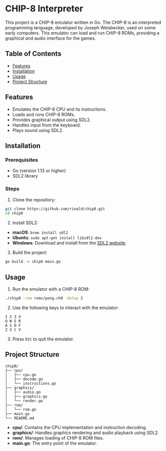 # CHIP-8 Interpreter

This project is a CHIP-8 emulator written in Go. The CHIP-8 is an interpreted programming language, developed by Joseph Weisbecker, used on some early computers. This emulator can load and run CHIP-8 ROMs, providing a graphical and audio interface for the games.

## Table of Contents

- [Features](#features)
- [Installation](#installation)
- [Usage](#usage)
- [Project Structure](#project-structure)

## Features

- Emulates the CHIP-8 CPU and its instructions.
- Loads and runs CHIP-8 ROMs.
- Provides graphical output using SDL2.
- Handles input from the keyboard.
- Plays sound using SDL2.

## Installation

### Prerequisites

- Go (version 1.13 or higher)
- SDL2 library

### Steps

1. Clone the repository:

```sh
git clone https://github.com/rinald/chip8.git
cd chip8
```

2. Install SDL2:

- **macOS**: `brew install sdl2`
- **Ubuntu**: `sudo apt-get install libsdl2-dev`
- **Windows**: Download and install from the [SDL2 website](https://www.libsdl.org/download-2.0.php).

3. Build the project:

```sh
go build -o chip8 main.go
```

## Usage

1. Run the emulator with a CHIP-8 ROM:

```sh
./chip8 -rom roms/pong.ch8 -delay 2
```

2. Use the following keys to interact with the emulator:

```
1 2 3 4
Q W E R
A S D F
Z X C V
```

3. Press `ESC` to quit the emulator.

## Project Structure

```
chip8/
├── cpu/
│   ├── cpu.go
│   ├── decode.go
│   └── instructions.go
├── graphics/
│   ├── audio.go
│   ├── graphics.go
│   └── render.go
├── rom/
│   └── rom.go
├── main.go
└── README.md
```

- **cpu/**: Contains the CPU implementation and instruction decoding.
- **graphics/**: Handles graphics rendering and audio playback using SDL2.
- **rom/**: Manages loading of CHIP-8 ROM files.
- **main.go**: The entry point of the emulator.
